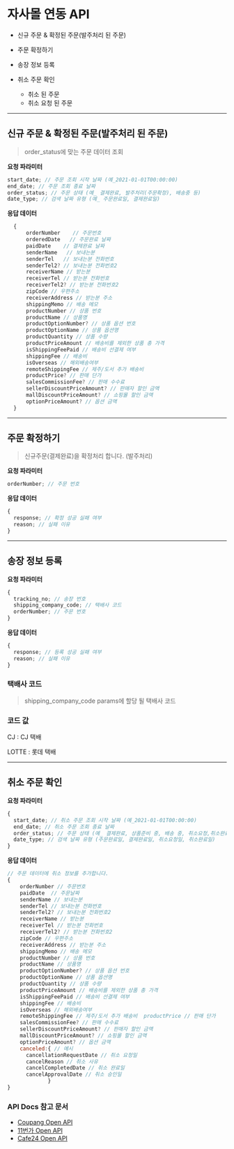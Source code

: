 # 자사몰 연동 API

- 신규 주문 & 확정된 주문(발주처리 된 주문)

- 주문 확정하기

- 송장 정보 등록

* 취소 주문 확인

  - 취소 된 주문
  - 취소 요청 된 주문

---

## 신규 주문 & 확정된 주문(발주처리 된 주문)

> order_status에 맞는 주문 데이터 조회

**요청 파라미터**

```js
start_date; // 주문 조회 시작 날짜 (예_2021-01-01T00:00:00)
end_date; // 주문 조회 종료 날짜
order_status; // 주문 상태 (예_ 결제완료, 발주처리(주문확정), 배송중 등)
date_type; // 검색 날짜 유형 (예_ 주문완료일, 결제완료일)
```

**응답 데이터**

```js
  {
	  orderNumber    // 주문번호
	  orderedDate   // 주문완료 날짜
	  paidDate    // 결제완료 날짜
	  senderName   // 보내는분
	  senderTel   // 보내는분 전화번호
	  senderTel2? // 보내는분 전화번호2
	  receiverName // 받는분
	  receiverTel // 받는분 전화번호
	  receiverTel2? // 받는분 전화번호2
	  zipCode // 우편주소
	  receiverAddress // 받는분 주소
	  shippingMemo // 배송 메모
	  productNumber // 상품 번호
	  productName // 상품명
	  productOptionNumber? // 상품 옵션 번호
	  productOptionName // 상품 옵션명
	  productQuantity // 상품 수량
	  productPriceAmount // 배송비를 제외한 상품 총 가격
	  isShippingFeePaid // 배송비 선결제 여부
	  shippingFee // 배송비
	  isOverseas // 해외배송여부
	  remoteShippingFee // 제주/도서 추가 배송비
	  productPrice? // 판매 단가
	  salesCommissionFee? // 판매 수수료
	  sellerDiscountPriceAmount? // 판매자 할인 금액
	  mallDiscountPriceAmount? // 쇼핑몰 할인 금액
	  optionPriceAmount? // 옵션 금액
  }
```

---

## 주문 확정하기

> 신규주문(결제완료)을 확정처리 합니다. (발주처리)

**요청 파라미터**

```js
orderNumber; // 주문 번호
```

**응답 데이터**

```js
{
  response; // 확정 성공 실패 여부
  reason; // 실패 이유
}
```

---

## 송장 정보 등록

**요청 파라미터**

```js
{
  tracking_no; // 송장 번호
  shipping_company_code; // 택배사 코드
  orderNumber; // 주문 번호
}
```

**응답 데이터**

```js
{
  response; // 등록 성공 실패 여부
  reason; // 실패 이유
}
```

### 택배사 코드

> shipping_company_code params에 할당 될 택배사 코드

### 코드 값

CJ : CJ 택배

LOTTE : 롯데 택배

---

## 취소 주문 확인

**요청 파라미터**

```js
{
  start_date; // 취소 주문 조회 시작 날짜 (예_2021-01-01T00:00:00)
  end_date; // 취소 주문 조회 종료 날짜
  order_status; // 주문 상태 (예_ 결제완료, 상품준비 중, 배송 중, 취소요청,취소완료 등)
  date_type; // 검색 날짜 유형 (주문완료일, 결제완료일, 취소요청일, 취소완료일)
}
```

**응답 데이터**

```js
// 주문 데이터에 취소 정보를 추가합니다.
{
    orderNumber // 주문번호
    paidDate  // 주문날짜
    senderName // 보내는분
    senderTel // 보내는분 전화번호
    senderTel2? // 보내는분 전화번호2
    receiverName // 받는분
    receiverTel // 받는분 전화번호
    receiverTel2? // 받는분 전화번호2
    zipCode // 우편주소
    receiverAddress // 받는분 주소
    shippingMemo // 배송 메모
    productNumber // 상품 번호
    productName // 상품명
    productOptionNumber? // 상품 옵션 번호
    productOptionName // 상품 옵션명
    productQuantity // 상품 수량
    productPriceAmount // 배송비를 제외한 상품 총 가격
    isShippingFeePaid // 배송비 선결제 여부
    shippingFee // 배송비
    isOverseas // 해외배송여부
    remoteShippingFee // 제주/도서 추가 배송비  productPrice // 판매 단가
    salesCommissionFee? // 판매 수수료
    sellerDiscountPriceAmount? // 판매자 할인 금액
    mallDiscountPriceAmount? // 쇼핑몰 할인 금액
    optionPriceAmount? // 옵션 금액
    canceled:{ // 예시
      cancellationRequestDate // 취소 요청일
      cancelReason // 취소 사유
      cancelCompletedDate // 취소 완료일
      cancelApprovalDate // 취소 승인일
             }
}

```

### API Docs 참고 문서

- [Coupang Open API](https://developers.coupangcorp.com/hc/ko)
- [11번가 Open API](https://openapi.11st.co.kr/openapi/OpenApiFrontMain.tmall)
- [Cafe24 Open API](https://developers.cafe24.com/docs/api/admin/)
